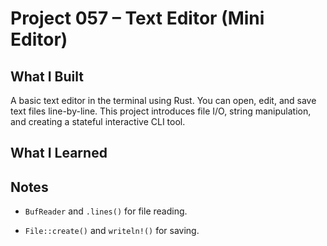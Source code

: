 # Project 057 – Text Editor (Mini Editor)

## What I Built
A basic text editor in the terminal using Rust. You can open, edit, and save text files line-by-line. This project introduces file I/O, string manipulation, and creating a stateful interactive CLI tool.

## What I Learned


## Notes
- `BufReader` and `.lines()` for file reading.

- `File::create()` and `writeln!()` for saving.







